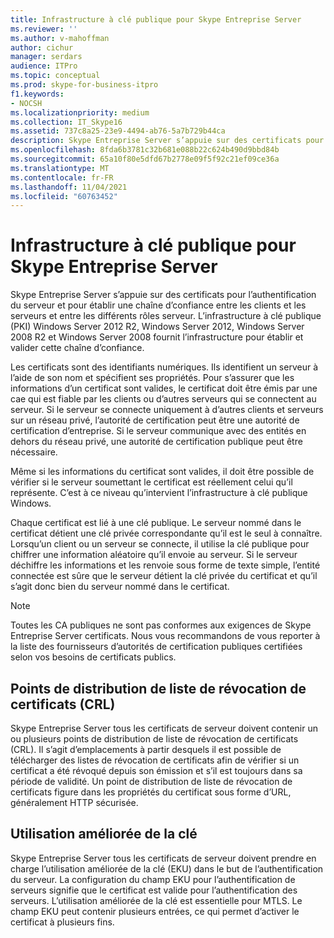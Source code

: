 ```yaml
---
title: Infrastructure à clé publique pour Skype Entreprise Server
ms.reviewer: ''
ms.author: v-mahoffman
author: cichur
manager: serdars
audience: ITPro
ms.topic: conceptual
ms.prod: skype-for-business-itpro
f1.keywords:
- NOCSH
ms.localizationpriority: medium
ms.collection: IT_Skype16
ms.assetid: 737c8a25-23e9-4494-ab76-5a7b729b44ca
description: Skype Entreprise Server s’appuie sur des certificats pour l’authentification du serveur et pour établir une chaîne d’confiance entre les clients et les serveurs et entre les différents rôles serveur. L’infrastructure à clé publique (PKI) Windows Server 2012 R2, Windows Server 2012, Windows Server 2008 R2 et Windows Server 2008 fournit l’infrastructure pour établir et valider cette chaîne d’confiance.
ms.openlocfilehash: 8fda6b3781c32b681e088b22c624b490d9bbd84b
ms.sourcegitcommit: 65a10f80e5dfd67b2778e09f5f92c21ef09ce36a
ms.translationtype: MT
ms.contentlocale: fr-FR
ms.lasthandoff: 11/04/2021
ms.locfileid: "60763452"
---
```

# <a name="public-key-infrastructure-for-skype-for-business-server"></a>Infrastructure à clé publique pour Skype Entreprise Server
 
Skype Entreprise Server s’appuie sur des certificats pour l’authentification du serveur et pour établir une chaîne d’confiance entre les clients et les serveurs et entre les différents rôles serveur. L’infrastructure à clé publique (PKI) Windows Server 2012 R2, Windows Server 2012, Windows Server 2008 R2 et Windows Server 2008 fournit l’infrastructure pour établir et valider cette chaîne d’confiance.
  
Les certificats sont des identifiants numériques. Ils identifient un serveur à l’aide de son nom et spécifient ses propriétés. Pour s’assurer que les informations d’un certificat sont valides, le certificat doit être émis par une cae qui est fiable par les clients ou d’autres serveurs qui se connectent au serveur. Si le serveur se connecte uniquement à d’autres clients et serveurs sur un réseau privé, l’autorité de certification peut être une autorité de certification d’entreprise. Si le serveur communique avec des entités en dehors du réseau privé, une autorité de certification publique peut être nécessaire.
  
Même si les informations du certificat sont valides, il doit être possible de vérifier si le serveur soumettant le certificat est réellement celui qu’il représente. C’est à ce niveau qu’intervient l’infrastructure à clé publique Windows.
  
Chaque certificat est lié à une clé publique. Le serveur nommé dans le certificat détient une clé privée correspondante qu’il est le seul à connaître. Lorsqu’un client ou un serveur se connecte, il utilise la clé publique pour chiffrer une information aléatoire qu’il envoie au serveur. Si le serveur déchiffre les informations et les renvoie sous forme de texte simple, l’entité connectée est sûre que le serveur détient la clé privée du certificat et qu’il s’agit donc bien du serveur nommé dans le certificat.
  
> [!NOTE]
> Toutes les CA publiques ne sont pas conformes aux exigences de Skype Entreprise Server certificats. Nous vous recommandons de vous reporter à la liste des fournisseurs d’autorités de certification publiques certifiées selon vos besoins de certificats publics. 
  
## <a name="crl-distribution-points"></a>Points de distribution de liste de révocation de certificats (CRL)

Skype Entreprise Server tous les certificats de serveur doivent contenir un ou plusieurs points de distribution de liste de révocation de certificats (CRL). Il s’agit d’emplacements à partir desquels il est possible de télécharger des listes de révocation de certificats afin de vérifier si un certificat a été révoqué depuis son émission et s’il est toujours dans sa période de validité. Un point de distribution de liste de révocation de certificats figure dans les propriétés du certificat sous forme d’URL, généralement HTTP sécurisée.
  
## <a name="enhanced-key-usage"></a>Utilisation améliorée de la clé

Skype Entreprise Server tous les certificats de serveur doivent prendre en charge l’utilisation améliorée de la clé (EKU) dans le but de l’authentification du serveur. La configuration du champ EKU pour l’authentification de serveurs signifie que le certificat est valide pour l’authentification des serveurs. L’utilisation améliorée de la clé est essentielle pour MTLS. Le champ EKU peut contenir plusieurs entrées, ce qui permet d’activer le certificat à plusieurs fins.
  

